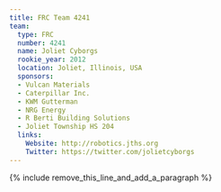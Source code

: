 ```yaml
---
title: FRC Team 4241
team:
  type: FRC
  number: 4241
  name: Joliet Cyborgs
  rookie_year: 2012
  location: Joliet, Illinois, USA
  sponsors:
  - Vulcan Materials
  - Caterpillar Inc.
  - KWM Gutterman
  - NRG Energy
  - R Berti Building Solutions
  - Joliet Township HS 204
  links:
    Website: http://robotics.jths.org
    Twitter: https://twitter.com/jolietcyborgs
---
```


{% include remove_this_line_and_add_a_paragraph %}